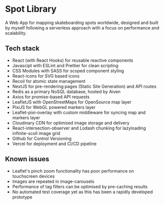 # Spot Library

A Web App for mapping skateboarding spots worldwide, designed and built by myself following a serverless approach with a focus on performance and scalability.

## Tech stack

- React (with React Hooks) for reusable reactive components
- Javascipt with ESLint and Prettier for clean scripting
- CSS Modules with SASS for scoped component styling
- React-icons for SVG based icons
- Recoil for atomic state management
- NextJS for pre-rendering pages (Static Site Generation) and API routes
- Redis as a primary NoSQL database, hosted by Aiven
- Axios for promise-based API requests
- LeafletJS with OpenStreetMaps for OpenSource map layer
- PixiJS for WebGL powered markers layer
- Leaflet-pixi-overlay with custom middleware for syncing map and markers layer
- Cloudinary CDN for optimised image storage and delivery
- React-intersection-observer and Lodash chunking for lazyloading infinite-scoll image grid
- Github for Control Versioning
- Vercel for deployment and CI/CD pipeline

## Known issues

- Leaflet's pinch zoom functionality has poor performance on touchscreen devices
- Images are repeated in image-carousels
- Performance of tag filters can be optimised by pre-caching results
- No automated test coverage yet as this has been a rapidly developed prototype
